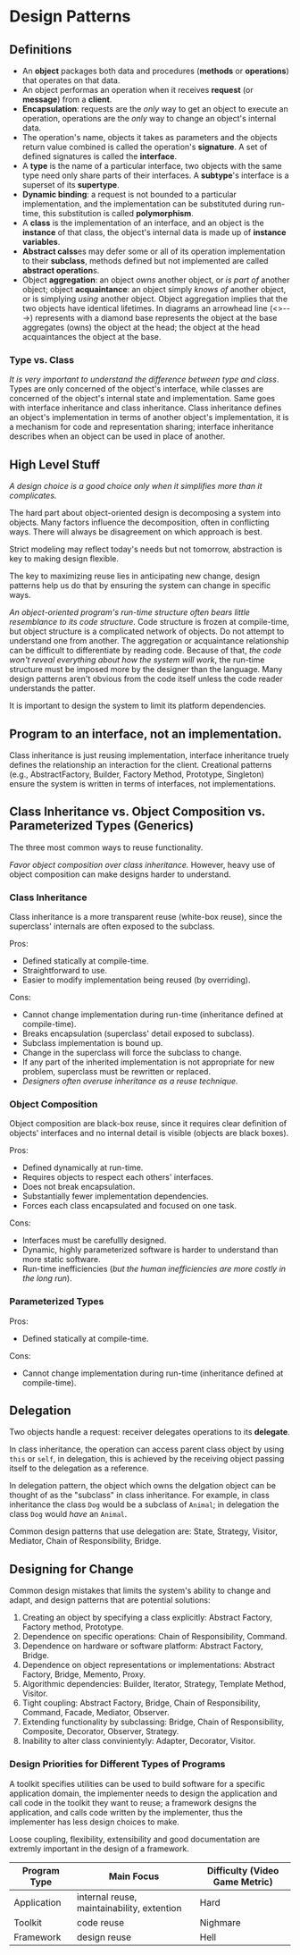 # Design Patterns

## Definitions

- An **object** packages both data and procedures (**methods** or **operations**) that operates on that data.
- An object performas an operation when it receives **request** (or **message**) from a **client**.
- **Encapsulation**: requests are the *only* way to get an object to execute an operation, operations are the *only* way to change an object's internal data.
- The operation's name, objects it takes as parameters and the objects return value combined is called the operation's **signature**. A set of defined signatures is called the **interface**.
- A **type** is the name of a particular interface, two objects with the same type need only share parts of their interfaces. A **subtype**'s interface is a superset of its **supertype**.
- **Dynamic binding**: a request is not bounded to a particular implementation, and the implementation can be substituted during run-time, this substitution is called **polymorphism**.
- A **class** is the implementation of an interface, and an object is the **instance** of that class, the object's internal data is made up of **instance variables**.
- **Abstract calss**es may defer some or all of its operation implementation to their **subclass**, methods defined but not implemented are called **abstract operation**s.
- Object **aggregation**: an object *owns* another object, or *is part of* another object; object **acquaintance**: an object simply *knows of* another object, or is simplying *using* another object. Object aggregation implies that the two objects have identical lifetimes. In diagrams an arrowhead line (<>--->) represents with a diamond base represents the object at the base aggregates (owns) the object at the head; the object at the head acquaintances the object at the base.

### Type vs. Class

*It is very important to understand the difference between type and class*. Types are only concerned of the object's interface, while classes are concerned of the object's internal state and implementation. Same goes with interface inheritance and class inheritance. Class inheritance defines an object's implementation in terms of another object's implementation, it is a mechanism for code and representation sharing; interface inheritance describes when an object can be used in place of another.

## High Level Stuff

*A design choice is a good choice only when it simplifies more than it complicates.*

The hard part about object-oriented design is decomposing a system into objects. Many factors influence the decomposition, often in conflicting ways. There will always be disagreement on which approach is best.

Strict modeling may reflect today's needs but not tomorrow, abstraction is key to making design flexible.

The key to maximizing reuse lies in anticipating new change, design patterns help us do that by ensuring the system can change in specific ways.

*An object-oriented program's run-time structure often bears little resemblance to its code structure.* Code structure is frozen at compile-time, but object structure is a complicated network of objects. Do not attempt to understand one from another. The aggregation or acquaintance relationship can be difficult to differentiate by reading code. Because of that, *the code won't reveal everything about how the system will work*, the run-time structure must be imposed more by the designer than the language. Many design patterns aren't obvious from the code itself unless the code reader understands the patter.

It is important to design the system to limit its platform dependencies.

## Program to an interface, not an implementation.

Class inheritance is just reusing implementation, interface inheritance truely defines the relationship an interaction for the client. Creational patterns (e.g., AbstractFactory, Builder, Factory Method, Prototype, Singleton) ensure the system is written in terms of interfaces, not implementations.

## Class Inheritance vs. Object Composition vs. Parameterized Types (Generics)

The three most common ways to reuse functionality.

*Favor object composition over class inheritance.* However, heavy use of object composition can make designs harder to understand.

### Class Inheritance

Class inheritance is a more transparent reuse (white-box reuse), since the superclass' internals are often exposed to the subclass.

Pros:

- Defined statically at compile-time.
- Straightforward to use.
- Easier to modify implementation being reused (by overriding).

Cons:

- Cannot change implementation during run-time (inheritance defined at compile-time).
- Breaks encapsulation (superclass' detail exposed to subclass).
- Subclass implementation is bound up.
- Change in the superclass will force the subclass to change.
- If any part of the inherited implementation is not appropriate for new problem, superclass must be rewritten or replaced.
- *Designers often overuse inheritance as a reuse technique.*

### Object Composition

Object composition are black-box reuse, since it requires clear definition of objects' interfaces and no internal detail is visible (objects are black boxes).

Pros:

- Defined dynamically at run-time.
- Requires objects to respect each others' interfaces.
- Does not break encapsulation.
- Substantially fewer implementation dependencies.
- Forces each class encapsulated and focused on one task.

Cons:

- Interfaces must be carefullly designed.
- Dynamic, highly parameterized software is harder to understand than more static software.
- Run-time inefficiencies (*but the human inefficiencies are more costly in the long run*).

### Parameterized Types

Pros:

- Defined statically at compile-time.

Cons:

- Cannot change implementation during run-time (inheritance defined at compile-time).

## Delegation

Two objects handle a request: receiver delegates operations to its **delegate**.

In class inheritance, the operation can access parent class object by using `this` or `self`, in delegation, this is achieved by the receiving object passing itself to the delegation as a reference.

In delegation pattern, the object which owns the delgation object can be thought of as the "subclass" in class inheritance. For example, in class inheritance the class `Dog` would be a subclass of `Animal`; in delegation the class `Dog` would *have* an `Animal`.

Common design patterns that use delegation are: State, Strategy, Visitor, Mediator, Chain of Responsibility, Bridge.

## Designing for Change

Common design mistakes that limits the system's ability to change and adapt, and design patterns that are potential solutions:

1. Creating an object by specifying a class explicitly: Abstract Factory, Factory method, Prototype.
2. Dependence on specific operations: Chain of Responsibility, Command.
3. Dependence on hardware or software platform: Abstract Factory, Bridge.
4. Dependence on object representations or implementations: Abstract Factory, Bridge, Memento, Proxy.
5. Algorithmic dependencies: Builder, Iterator, Strategy, Template Method, Visitor.
6. Tight coupling: Abstract Factory, Bridge, Chain of Responsibility, Command, Facade, Mediator, Observer.
7. Extending functionality by subclassing: Bridge, Chain of Responsibility, Composite, Decorator, Observer, Strategy.
8. Inability to alter class convinientyly: Adapter, Decorator, Visitor.

### Design Priorities for Different Types of Programs

A toolkit specifies utilities can be used to build software for a specific application domain, the implementer needs to design the application and call code in the toolkit they want to reuse; a framework designs the application, and calls code written by the implementer, thus the implementer has less design choices to make.

Loose coupling, flexibility, extensibility and good documentation are extremly important in the design of a framework.

| Program Type | Main Focus | Difficulty (Video Game Metric) |
| - | - | - |
| Application | internal reuse, maintainability, extention | Hard |
| Toolkit | code reuse | Nighmare |
| Framework | design reuse | Hell |
